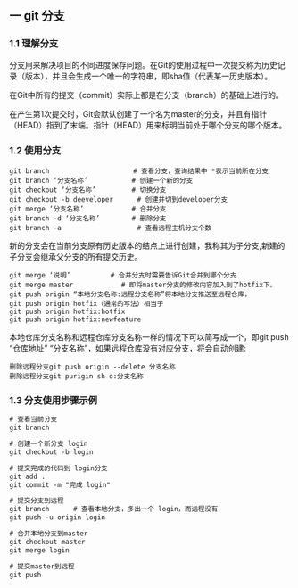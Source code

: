 ## 一 git 分支

### 1.1 理解分支

分支用来解决项目的不同进度保存问题。在Git的使用过程中一次提交称为历史记录（版本），并且会生成一个唯一的字符串，即sha值（代表某一历史版本）。  

在Git中所有的提交（commit）实际上都是在分支（branch）的基础上进行的。  

在产生第1次提交时，Git会默认创建了一个名为master的分支，并且有指针（HEAD）指到了末端。指针（HEAD）用来标明当前处于哪个分支的哪个版本。

### 1.2 使用分支
```
git branch                     # 查看分支，查询结果中 *表示当前所在分支
git branch ‘分支名称’	 	    # 创建一个新的分支
git checkout ‘分支名称’	 	    # 切换分支
git checkout -b deeveloper 	    # 创建并切到developer分支
git merge ‘分支名称’ 		    # 合并分支
git branch -d ‘分支名称’ 	    # 删除分支
git branch -a				    # 查看远程主机分支个数
```

新的分支会在当前分支原有历史版本的结点上进行创建，我称其为子分支,新建的子分支会继承父分支的所有提交历史。

```
git merge ‘说明’		    # 合并分支时需要告诉Git合并到哪个分支
git merge master            # 即将master分支的修改内容加入到了hotfix下。
git push origin “本地分支名称:远程分支名称”将本地分支推送至远程仓库，
git push origin hotfix（通常的写法）相当于
git push origin hotfix:hotfix
git push origin hotfix:newfeature
```

本地仓库分支名称和远程仓库分支名称一样的情况下可以简写成一个，即git push “仓库地址” “分支名称”，如果远程仓库没有对应分支，将会自动创建:
```
删除远程分支git push origin --delete 分支名称
删除远程分支git purigin sh o:分支名称
```

### 1.3 分支使用步骤示例

```txt
# 查看当前分支
git branch

# 创建一个新分支 login
git checkout -b login

# 提交完成的代码到 login分支
git add .
git commit -m "完成 login"

# 提交分支到远程
git branch      # 查看本地分支，多出一个 login，而远程没有
git push -u origin login

# 合并本地分支到master
git checkout master
git merge login

# 提交master到远程
git push
```
